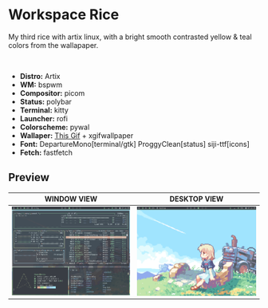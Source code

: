 # Workspace Rice
My third rice with artix linux, with a bright smooth contrasted yellow & teal colors from the wallapaper.

<br>

- __Distro:__ Artix
- __WM:__ bspwm
- __Compositor:__ picom
- __Status:__ polybar
- __Terminal:__ kitty
- __Launcher:__ rofi
- __Colorscheme:__ pywal
- __Wallaper:__ [This Gif](https://danbooru.donmai.us/posts/3939992) + xgifwallpaper
- __Font:__ DepartureMono[terminal/gtk] ProggyClean[status] siji-ttf[icons]
- __Fetch:__ fastfetch

## Preview
| **WINDOW VIEW**                | **DESKTOP VIEW**                |
|--------------------------------|---------------------------------|
| ![window](preview/window.png)  | ![desktop](preview/desktop.png) |
